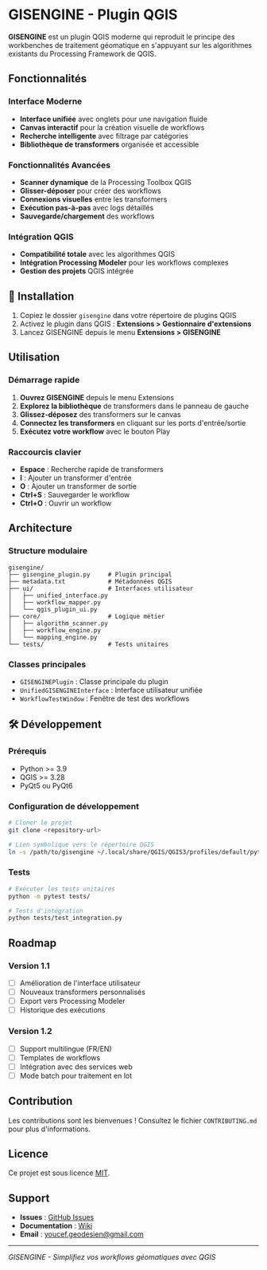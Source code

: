 # GISENGINE - Plugin QGIS

**GISENGINE** est un plugin QGIS moderne qui reproduit le principe des workbenches de traitement géomatique en s'appuyant sur les algorithmes existants du Processing Framework de QGIS.

## Fonctionnalités

### Interface Moderne

- **Interface unifiée** avec onglets pour une navigation fluide
- **Canvas interactif** pour la création visuelle de workflows
- **Recherche intelligente** avec filtrage par catégories
- **Bibliothèque de transformers** organisée et accessible

### Fonctionnalités Avancées

- **Scanner dynamique** de la Processing Toolbox QGIS
- **Glisser-déposer** pour créer des workflows
- **Connexions visuelles** entre les transformers
- **Exécution pas-à-pas** avec logs détaillés
- **Sauvegarde/chargement** des workflows

### Intégration QGIS

- **Compatibilité totale** avec les algorithmes QGIS
- **Intégration Processing Modeler** pour les workflows complexes
- **Gestion des projets** QGIS intégrée

## 🔧 Installation

1. Copiez le dossier `gisengine` dans votre répertoire de plugins QGIS
2. Activez le plugin dans QGIS : **Extensions > Gestionnaire d'extensions**
3. Lancez GISENGINE depuis le menu **Extensions > GISENGINE**

## Utilisation

### Démarrage rapide

1. **Ouvrez GISENGINE** depuis le menu Extensions
2. **Explorez la bibliothèque** de transformers dans le panneau de gauche
3. **Glissez-déposez** des transformers sur le canvas
4. **Connectez les transformers** en cliquant sur les ports d'entrée/sortie
5. **Exécutez votre workflow** avec le bouton Play

### Raccourcis clavier

- **Espace** : Recherche rapide de transformers
- **I** : Ajouter un transformer d'entrée
- **O** : Ajouter un transformer de sortie
- **Ctrl+S** : Sauvegarder le workflow
- **Ctrl+O** : Ouvrir un workflow

## Architecture

### Structure modulaire

```
gisengine/
├── gisengine_plugin.py     # Plugin principal
├── metadata.txt            # Métadonnées QGIS
├── ui/                     # Interfaces utilisateur
│   ├── unified_interface.py
│   ├── workflow_mapper.py
│   └── qgis_plugin_ui.py
├── core/                   # Logique métier
│   ├── algorithm_scanner.py
│   ├── workflow_engine.py
│   └── mapping_engine.py
└── tests/                  # Tests unitaires
```

### Classes principales

- `GISENGINEPlugin` : Classe principale du plugin
- `UnifiedGISENGINEInterface` : Interface utilisateur unifiée
- `WorkflowTestWindow` : Fenêtre de test des workflows

## 🛠️ Développement

### Prérequis

- Python >= 3.9
- QGIS >= 3.28
- PyQt5 ou PyQt6

### Configuration de développement

```bash
# Cloner le projet
git clone <repository-url>

# Lien symbolique vers le répertoire QGIS
ln -s /path/to/gisengine ~/.local/share/QGIS/QGIS3/profiles/default/python/plugins/
```

### Tests

```bash
# Exécuter les tests unitaires
python -m pytest tests/

# Tests d'intégration
python tests/test_integration.py
```

## Roadmap

### Version 1.1

- [ ] Amélioration de l'interface utilisateur
- [ ] Nouveaux transformers personnalisés
- [ ] Export vers Processing Modeler
- [ ] Historique des exécutions

### Version 1.2

- [ ] Support multilingue (FR/EN)
- [ ] Templates de workflows
- [ ] Intégration avec des services web
- [ ] Mode batch pour traitement en lot

## Contribution

Les contributions sont les bienvenues ! Consultez le fichier `CONTRIBUTING.md` pour plus d'informations.

## Licence

Ce projet est sous licence [MIT](LICENSE).

## Support

- **Issues** : [GitHub Issues](https://github.com/your-repo/gisengine/issues)
- **Documentation** : [Wiki](https://github.com/your-repo/gisengine/wiki)
- **Email** : youcef.geodesien@gmail.com

---

*GISENGINE - Simplifiez vos workflows géomatiques avec QGIS*
